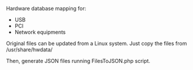 Hardware database mapping for:
- USB
- PCI
- Network equipments

Original files can be updated from a Linux system.
Just copy the files from /usr/share/hwdata/

Then, generate JSON files running FilesToJSON.php script.
